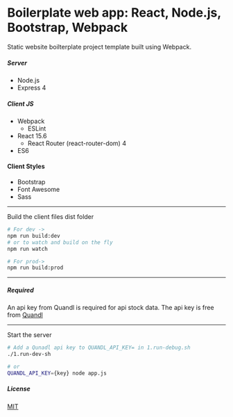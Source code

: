 # Boilerplate web app: React, Node.js, Bootstrap, Webpack

Static website boilterplate project template built using Webpack.

##### Server
* Node.js
* Express 4

##### Client JS
* Webpack
	* ESLint
* React 15.6
	* React Router (react-router-dom) 4
* ES6

#### Client Styles
* Bootstrap
* Font Awesome
* Sass

----

Build the client files dist folder
```sh
# For dev ->
npm run build:dev
# or to watch and build on the fly
npm run watch

# For prod->
npm run build:prod
```

----
##### Required

An api key from Quandl is required for api stock data. The api key is free from  [Quandl](https://www.quandl.com/tools/api)

----


Start the server
```sh
# Add a Qunadl api key to QUANDL_API_KEY= in 1.run-debug.sh
./1.run-dev-sh

# or
QUANDL_API_KEY={key} node app.js
```

##### License
[MIT](LICENSE)
